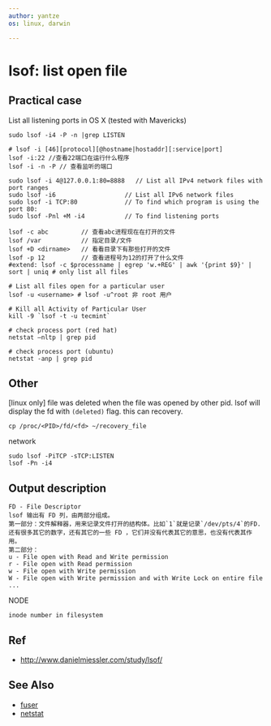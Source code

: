 ```yaml
---
author: yantze
os: linux, darwin

---
```


lsof: list open file
====================

Practical case
--------------

List all listening ports in OS X (tested with Mavericks)

    sudo lsof -i4 -P -n |grep LISTEN


```
# lsof -i [46][protocol][@hostname|hostaddr][:service|port]
lsof -i:22 //查看22端口在运行什么程序
lsof -i -n -P // 查看监听的端口

sudo lsof -i 4@127.0.0.1:80=8888   // List all IPv4 network files with port ranges
sudo lsof -i6                   // List all IPv6 network files
sudo lsof -i TCP:80             // To find which program is using the port 80:
sudo lsof -Pnl +M -i4           // To find listening ports

lsof -c abc         // 查看abc进程现在在打开的文件
lsof /var           // 指定目录/文件
lsof +D <dirname>   // 看看目录下有那些打开的文件
lsof -p 12          // 查看进程号为12的打开了什么文件
#extend: lsof -c $processname | egrep 'w.+REG' | awk '{print $9}' | sort | uniq # only list all files

# List all files open for a particular user
lsof -u <username> # lsof -u^root 非 root 用户

# Kill all Activity of Particular User
kill -9 `lsof -t -u tecmint`

# check process port (red hat)
netstat –nltp | grep pid

# check process port (ubuntu)
netstat -anp | grep pid
```

Other
-----
[linux only] file was deleted  when the file was opened by other pid. lsof will display the fd with `(deleted)` flag. this can recovery.
```
cp /proc/<PID>/fd/<fd> ~/recovery_file
```

network
```
sudo lsof -PiTCP -sTCP:LISTEN
lsof -Pn -i4
```


Output description
------------------
```
FD - File Descriptor
lsof 输出有 FD 列，由两部分组成。
第一部分：文件解释器，用来记录文件打开的结构体。比如`1`就是记录`/dev/pts/4`的FD.还有很多其它的数字，还有其它的一些 FD ，它们并没有代表其它的意思，也没有代表其作用。
第二部分：
u - File open with Read and Write permission
r - File open with Read permission
w - File open with Write permission
W - File open with Write permission and with Write Lock on entire file
...
```
NODE
```
inode number in filesystem
```

Ref
---
* http://www.danielmiessler.com/study/lsof/

See Also
--------
* [fuser](./fuser.md)
* [netstat](./netstat.md)

